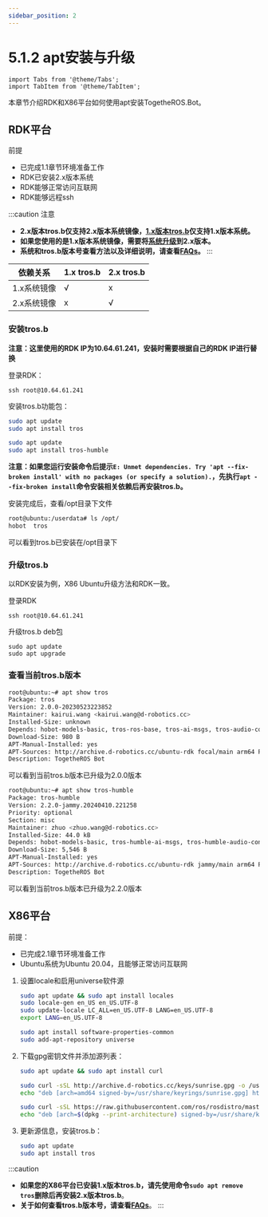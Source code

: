 ```yaml
---
sidebar_position: 2
---
```


# 5.1.2 apt安装与升级

```mdx-code-block
import Tabs from '@theme/Tabs';
import TabItem from '@theme/TabItem';
```

本章节介绍RDK和X86平台如何使用apt安装TogetheROS.Bot。

## RDK平台

前提

- 已完成1.1章节环境准备工作
- RDK已安装2.x版本系统
- RDK能够正常访问互联网
- RDK能够远程ssh

:::caution 注意
- **2.x版本tros.b仅支持2.x版本系统镜像，[1.x版本tros.b](https://developer.d-robotics.cc/api/v1/fileData/TogetherROS/index.html)仅支持1.x版本系统。**
- **如果您使用的是1.x版本系统镜像，需要将[系统升级](./preparation)到2.x版本。**
- **系统和tros.b版本号查看方法以及详细说明，请查看[FAQs](/docs/08_FAQ/03_applications_and_examples.md)。**
:::

| 依赖关系    | 1.x tros.b  | 2.x tros.b |
| -----------| ------------| ------------|
| 1.x系统镜像 |       √     |       x     |
| 2.x系统镜像 |       x     |       √     |

### 安装tros.b

**注意：这里使用的RDK IP为10.64.61.241，安装时需要根据自己的RDK IP进行替换**

登录RDK：

```shell
ssh root@10.64.61.241
```

安装tros.b功能包：

<Tabs groupId="tros-distro">
<TabItem value="foxy" label="Foxy">

```bash
sudo apt update
sudo apt install tros
```

</TabItem>
<TabItem value="humble" label="Humble">

```bash
sudo apt update
sudo apt install tros-humble
```

</TabItem>
</Tabs>

**注意：如果您运行安装命令后提示`E: Unmet dependencies. Try 'apt --fix-broken install' with no packages (or specify a solution).`，先执行`apt --fix-broken install`命令安装相关依赖后再安装tros.b。**

安装完成后，查看/opt目录下文件

```bash
root@ubuntu:/userdata# ls /opt/
hobot  tros
```

可以看到tros.b已安装在/opt目录下

### 升级tros.b

以RDK安装为例，X86 Ubuntu升级方法和RDK一致。

登录RDK

```shell
ssh root@10.64.61.241
```

升级tros.b deb包

```shell
sudo apt update
sudo apt upgrade
```

### 查看当前tros.b版本

<Tabs groupId="tros-distro">
<TabItem value="foxy" label="Foxy">

```bash
root@ubuntu:~# apt show tros
Package: tros
Version: 2.0.0-20230523223852
Maintainer: kairui.wang <kairui.wang@d-robotics.cc>
Installed-Size: unknown
Depends: hobot-models-basic, tros-ros-base, tros-ai-msgs, tros-audio-control, tros-audio-msg, tros-audio-tracking, tros-body-tracking, tros-dnn-benchmark-example, tros-dnn-node, tros-dnn-node-example, tros-dnn-node-sample, tros-elevation-net, tros-gesture-control, tros-hand-gesture-detection, tros-hand-lmk-detection, tros-hbm-img-msgs, tros-hobot-app-xrrobot-body-tracking, tros-hobot-app-xrrobot-gesture-control, tros-hobot-codec, tros-hobot-cv, tros-hobot-falldown-detection, tros-hobot-hdmi, tros-hobot-image-publisher, tros-hobot-mot, tros-hobot-usb-cam, tros-image-subscribe-example, tros-img-msgs, tros-imu-sensor, tros-line-follower-model, tros-line-follower-perception, tros-mipi-cam, tros-mono2d-body-detection, tros-mono2d-trash-detection, tros-mono3d-indoor-detection, tros-parking-perception, tros-parking-search, tros-rgbd-sensor, tros-websocket, tros-xrrobot, tros-xrrobot-msgs
Download-Size: 980 B
APT-Manual-Installed: yes
APT-Sources: http://archive.d-robotics.cc/ubuntu-rdk focal/main arm64 Packages
Description: TogetheROS Bot

```

可以看到当前tros.b版本已升级为2.0.0版本

</TabItem>
<TabItem value="humble" label="Humble">

```bash
root@ubuntu:~# apt show tros-humble
Package: tros-humble
Version: 2.2.0-jammy.20240410.221258
Priority: optional
Section: misc
Maintainer: zhuo <zhuo.wang@d-robotics.cc>
Installed-Size: 44.0 kB
Depends: hobot-models-basic, tros-humble-ai-msgs, tros-humble-audio-control, tros-humble-audio-msg, tros-humble-   audio-tracking, tros-humble-base, tros-humble-body-tracking, tros-humble-dnn-benchmark-example, tros-humble-dnn-   node, tros-humble-dnn-node-example, tros-humble-dnn-node-sample, tros-humble-elevation-net, tros-humble-gesture-   control, tros-humble-hand-gesture-detection, tros-humble-hand-lmk-detection, tros-humble-hbm-img-msgs, tros-humb   le-hobot-audio, tros-humble-hobot-chatbot, tros-humble-hobot-codec, tros-humble-hobot-cv, tros-humble-hobot-fall   down-detection, tros-humble-hobot-hdmi, tros-humble-hobot-image-publisher, tros-humble-hobot-llm, tros-humble-ho   bot-mot, tros-humble-hobot-shm, tros-humble-hobot-tts, tros-humble-hobot-usb-cam, tros-humble-hobot-vio, tros-hu   mble-hobot-visualization, tros-humble-img-msgs, tros-humble-imu-sensor, tros-humble-line-follower-model, tros-hu   mble-line-follower-perception, tros-humble-mipi-cam, tros-humble-mono2d-body-detection, tros-humble-mono2d-trash   -detection, tros-humble-mono3d-indoor-detection, tros-humble-parking-perception, tros-humble-parking-search, tro   s-humble-rgbd-sensor, tros-humble-websocket, tros-humble-ros-workspace
Download-Size: 5,546 B
APT-Manual-Installed: yes
APT-Sources: http://archive.d-robotics.cc/ubuntu-rdk jammy/main arm64 Packages
Description: TogetheROS Bot

```

可以看到当前tros.b版本已升级为2.2.0版本

</TabItem>
</Tabs>

## X86平台

前提：

- 已完成2.1章节环境准备工作
- Ubuntu系统为Ubuntu 20.04，且能够正常访问互联网

1. 设置locale和启用universe软件源

   ```bash
   sudo apt update && sudo apt install locales
   sudo locale-gen en_US en_US.UTF-8
   sudo update-locale LC_ALL=en_US.UTF-8 LANG=en_US.UTF-8
   export LANG=en_US.UTF-8

   sudo apt install software-properties-common
   sudo add-apt-repository universe
   ```

2. 下载gpg密钥文件并添加源列表：

   ```bash
   sudo apt update && sudo apt install curl

   sudo curl -sSL http://archive.d-robotics.cc/keys/sunrise.gpg -o /usr/share/keyrings/sunrise.gpg
   echo "deb [arch=amd64 signed-by=/usr/share/keyrings/sunrise.gpg] http://archive.d-robotics.cc/ubuntu-rdk-sim focal main" | sudo    tee /etc/apt/sources.list.d/sunrise.list > /dev/null

   sudo curl -sSL https://raw.githubusercontent.com/ros/rosdistro/master/ros.key -o /usr/share/keyrings/ros-archive-keyring.gpg
   echo "deb [arch=$(dpkg --print-architecture) signed-by=/usr/share/keyrings/ros-archive-keyring.gpg] http://packages.ros.org/ros2/ubuntu $(. /etc/os-release && echo $UBUNTU_CODENAME) main" | sudo tee /etc/apt/sources.list.d/ros2.list > /dev/null
   ```

3. 更新源信息，安装tros.b：

   ```bash
   sudo apt update
   sudo apt install tros
   ```

:::caution
- **如果您的X86平台已安装1.x版本tros.b，请先使用命令`sudo apt remove tros`删除后再安装2.x版本tros.b**。
- **关于如何查看tros.b版本号，请查看[FAQs](/docs/08_FAQ/03_applications_and_examples.md)**。
:::

